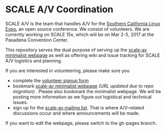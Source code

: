 SCALE A/V Coordination
======================

SCALE A/V is the team that handles A/V for the [Southern California Linux Expo](http://socallinuxexpo.org), an open source conference.  We consist of volunteers.  We are currently working on SCALE 15x, which will be on Mar 2-5, 2017 at the Pasadena Convention Center.

This repository serves the dual purpose of serving up the [scale-av minimalist webpage](http://socallinuxexpo.github.io/scale-av-web/) as well as offering wiki and issue tracking for SCALE A/V logistics and planning.  

If you are interested in volunteering, please make sure you 
 - complete the [volunteer signup form](https://goo.gl/forms/LamyUirtbFjJaQ322)
 - bookmark [scale-av minimalist webpage](http://socallinuxexpo.github.io/scale-av-web/) *(URL updated due to repo migration)* . Please also bookmark the minimalist webpage.  We will be posting more information as we figure out logistical and technical issues.
 - sign up for the [scale-av mailing list](https://lists.linuxfests.org/cgi-bin/mailman/listinfo/scale-av).  That is where A/V-related discussions occur and where announcements will be made.  
 
If you want to edit the webpage, please switch to the gh-pages branch.
